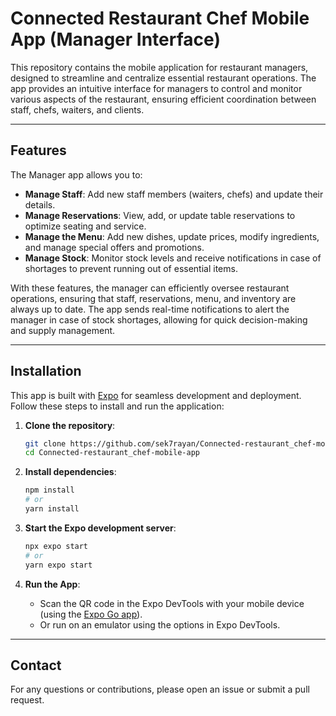# Connected Restaurant Chef Mobile App (Manager Interface)

This repository contains the mobile application for restaurant managers, designed to streamline and centralize essential restaurant operations. The app provides an intuitive interface for managers to control and monitor various aspects of the restaurant, ensuring efficient coordination between staff, chefs, waiters, and clients.

---

## Features

The Manager app allows you to:
- **Manage Staff**: Add new staff members (waiters, chefs) and update their details.
- **Manage Reservations**: View, add, or update table reservations to optimize seating and service.
- **Manage the Menu**: Add new dishes, update prices, modify ingredients, and manage special offers and promotions.
- **Manage Stock**: Monitor stock levels and receive notifications in case of shortages to prevent running out of essential items.

With these features, the manager can efficiently oversee restaurant operations, ensuring that staff, reservations, menu, and inventory are always up to date. The app sends real-time notifications to alert the manager in case of stock shortages, allowing for quick decision-making and supply management.

---

## Installation

This app is built with [Expo](https://expo.dev/) for seamless development and deployment.  
Follow these steps to install and run the application:

1. **Clone the repository**:
    ```bash
    git clone https://github.com/sek7rayan/Connected-restaurant_chef-mobile-app.git
    cd Connected-restaurant_chef-mobile-app
    ```

2. **Install dependencies**:
    ```bash
    npm install
    # or
    yarn install
    ```

3. **Start the Expo development server**:
    ```bash
    npx expo start
    # or
    yarn expo start
    ```

4. **Run the App**:
    - Scan the QR code in the Expo DevTools with your mobile device (using the [Expo Go app](https://expo.dev/client)).
    - Or run on an emulator using the options in Expo DevTools.

---

## Contact

For any questions or contributions, please open an issue or submit a pull request.
